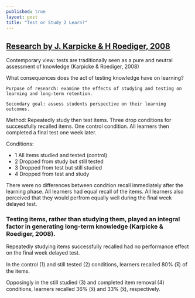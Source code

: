 ```yaml
---
published: true
layout: post
title: "Test or Study 2 Learn?"
---
```


## [Research by J. Karpicke & H Roediger, 2008](http://public.wsu.edu/~fournier/Teaching/psych592/Readings/Karpicke_et_al_2008.pdf)

Contemporary view: tests are traditionally seen as a pure and neutral assessment of knowledge (Karpicke & Roediger, 2008)

What consequences does the act of testing knowledge have on learning?

	Purpose of research: examine the effects of studying and testing on learning and long-term retention. 

	Secondary goal: assess students perspective on their learning outcomes.

Method: Repeatedly study then test items. Three drop conditions for successfully recalled items. One control condition. All learners then completed a final test one week later.

Conditions:
- 1 All items studied and tested (control)
- 2 Dropped from study but still tested
- 3 Dropped from test but still studied
- 4 Dropped from test and study

There were no differences between condition recall immediately after the learning phase. All learners had equal recall of the items. All learners also perceived that they would perfrom equally well during the final week delayed test.

### Testing items, rather than studying them, played an integral factor in generating long-term knowledge (Karpicke & Roediger, 2008).

Repeatedly studying items successfully recalled had no performance effect on the final week delayed test.

In the control (1) and still tested (2) conditions, learners recalled 80% (x̅) of the items.

Opposingly in the still studied (3) and completed item removal (4) conditions, learners recalled 36% (x̅) and 33% (x̅), respectively.



